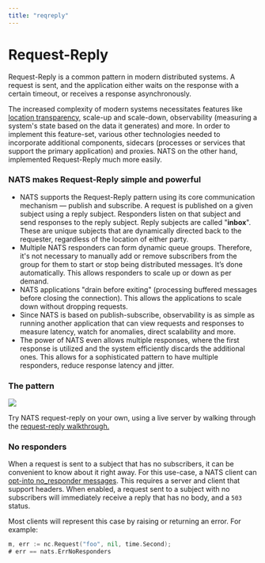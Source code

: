 ```yaml
---
title: "reqreply"
---
```

# Request-Reply

Request-Reply is a common pattern in modern distributed systems. A request is sent, and the application either waits on the response with a certain timeout, or receives a response asynchronously.

The increased complexity of modern systems necessitates features like [location transparency](https://en.wikipedia.org/wiki/Location\_transparency), scale-up and scale-down, observability (measuring a system's state based on the data it generates) and more. In order to implement this feature-set, various other technologies needed to incorporate additional components, sidecars (processes or services that support the primary application) and proxies. NATS on the other hand, implemented Request-Reply much more easily.

### NATS makes Request-Reply simple and powerful

* NATS supports the Request-Reply pattern using its core communication mechanism — publish and subscribe. A request is published on a given subject using a reply subject. Responders listen on that subject and send responses to the reply subject. Reply subjects are called "**inbox**". These are unique subjects that are dynamically directed back to the requester, regardless of the location of either party.
* Multiple NATS responders can form dynamic queue groups. Therefore, it's not necessary to manually add or remove subscribers from the group for them to start or stop being distributed messages. It’s done automatically. This allows responders to scale up or down as per demand.
* NATS applications "drain before exiting" (processing buffered messages before closing the connection). This allows the applications to scale down without dropping requests.
* Since NATS is based on publish-subscribe, observability is as simple as running another application that can view requests and responses to measure latency, watch for anomalies, direct scalability and more.
* The power of NATS even allows multiple responses, where the first response is utilized and the system efficiently discards the additional ones. This allows for a sophisticated pattern to have multiple responders, reduce response latency and jitter.

### The pattern

![](../../../.gitbook/assets/reqrepl.svg)

Try NATS request-reply on your own, using a live server by walking through the [request-reply walkthrough.](reqreply\_walkthrough.md)

### No responders

When a request is sent to a subject that has no subscribers, it can be convenient to know about it right away. For this use-case, a NATS client can [opt-into no\_responder messages](../../../reference/nats-protocol/nats-protocol/#syntax-1). This requires a server and client that support headers. When enabled, a request sent to a subject with no subscribers will immediately receive a reply that has no body, and a `503` status.

Most clients will represent this case by raising or returning an error. For example:

```go
m, err := nc.Request("foo", nil, time.Second);
# err == nats.ErrNoResponders
```

